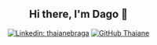 <div align="center">
<h2> Hi there, I'm Dago 👋 </h2>

[![Linkedin: thaianebraga](https://img.shields.io/badge/-medinazdago-blue?style=flat-square&logo=Linkedin&logoColor=white&link=https://www.linkedin.com/in/dagomedinaz/)](https://www.linkedin.com/in/dagomedinaz/)
[![GitHub Thaiane](https://img.shields.io/github/followers/medinazdago?label=follow&style=social)](https://github.com/medinazdago)
  
</div>
